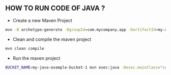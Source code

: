 ## HOW TO RUN CODE OF JAVA ?


- Create a new Maven Project

```sh
mvn -B archetype:generate -DgroupId=com.mycompany.app -DartifactId=my-app -DarchetypeArtifactId=maven-archetype-quickstart -DarchetypeVersion=1.4
```

- Clean and compile the maven project

```sh
mvn clean compile
```

- Run the maven project

```sh
BUCKET_NAME=my-java-example-bucket-1 mvn exec:java -Dexec.mainClass="com.mycompany.app.App"
```